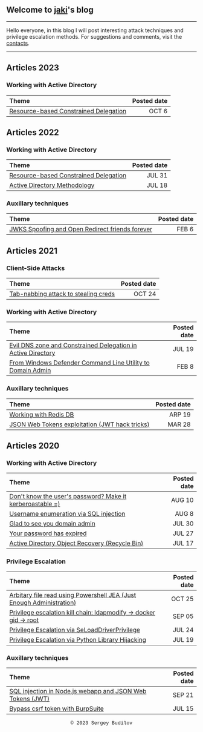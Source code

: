 ## Welcome to [jaki](about.md)'s blog
---

Hello everyone, in this blog I will post interesting attack techniques and privilege escalation methods. For suggestions and comments, visit the [contacts](about.md).

---

## Articles 2023

### Working with Active Directory

| Theme      | Posted date    |
| :------ | ------:|
| [Resource-based Constrained Delegation](acl_ad_cd.md) | OCT 6 |

## Articles 2022

### Working with Active Directory

| Theme      | Posted date    |
| :------ | ------:|
| [Resource-based Constrained Delegation](rbcd.md) | JUL 31 |
| [Active Directory Methodology](ad_workflow.md) | JUL 18 |

### Auxillary techniques

| Theme      | Posted date    |
| :------ | ------:|
| [JWKS Spoofing and Open Redirect friends forever](jwks.md) | FEB 6 |

## Articles 2021

### Client-Side Attacks

| Theme      | Posted date    |
| :------ | ------:|
| [Tab-nabbing attack to stealing creds](tabnabbing.md) | OCT 24 |

### Working with Active Directory

| Theme      | Posted date    |
| :------ | ------:|
| [Evil DNS zone and Constrained Delegation in Active Directory](evil_dns.md) | JUL 19 |
| [From Windows Defender Command Line Utility to Domain Admin](ad_tricks.md)| FEB 8 |

### Auxillary techniques

| Theme      | Posted date    |
| :------ | ------:|
| [Working with Redis DB](redis.md) | ARP 19 |
| [JSON Web Tokens exploitation (JWT hack tricks)](jwt.md) | MAR 28 |

## Articles 2020

### Working with Active Directory

| Theme      | Posted date    |
| :------ | ------:|
| [Don't know the user's password? Make it kerberoastable =)](generic_write.md)| AUG 10 |
| [Username enumeration via SQL injection](username_enum-from-sqli.md) | AUG 8 |
| [Glad to see you domain admin](sebackup_and_serestore.md) | JUL 30 |
| [Your password has expired](domain-user-password.md) | JUL 27 |
| [Active Directory Object Recovery (Recycle Bin)](ad-recycle-bin.md) | JUL 17 |

### Privilege Escalation

| Theme      | Posted date    |
| :------ | ------:|
| [Arbitary file read using Powershell JEA (Just Enough Administration)](jea.md) | OCT 25 |
| [Privilege escalation kill chain: ldapmodify -> docker gid -> root](ldapmodify.md) | SEP 05 |
| [Privilege Escalation via SeLoadDriverPrivilege](seload-driverprivilege.md) | JUL 24 |
| [Privilege Escalation via Python Library Hijacking](python_lib_hijacking.md) | JUL 19 |

### Auxillary techniques

| Theme      | Posted date    |
| :------ | ------:|
| [SQL injection in Node.js webapp and JSON Web Tokens (JWT)](RS_HS256.md) | SEP 21 |
| [Bypass csrf token with BurpSuite](csfr-bypass-burpsuite.md) | JUL 15 |



<style type="text/css">
 .block1 { 
  font-family: Lucida Console, Courier, monospace;
  font-size: small;
  text-align: center;
   } 
</style>
<div class="block1">&copy; 2023 Sergey Budilov</div>
